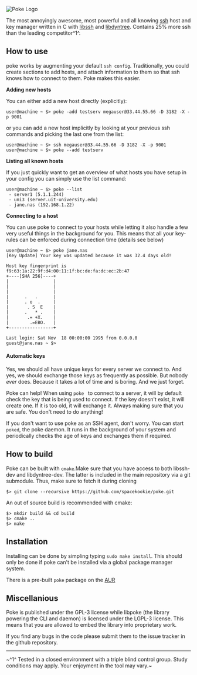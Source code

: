 ![Poke Logo](https://raw.githubusercontent.com/spacekookie/ssh-poke/master/shell_sc_313.png)

The most annoyingly awesome, most powerful and all knowing [ssh][ssh] host and key manager written in C with [libssh][libssh] and [libdyntree][libdyntree]. Contains 25% more ssh than the leading competitor^1^.


## How to use

poke works by augmenting your default `ssh config`. Traditionally, you could create sections to add hosts, and attach information to them so that ssh knows how to connect to them. Poke makes this easier.

**Adding new hosts**

You can either add a new host directly (explicitly):

```console
user@machine ~ $> poke -add testserv megauser@33.44.55.66 -D 3182 -X -p 9001
```

or you can add a new host implicitly by looking at your previous ssh commands and picking the last one from the list:

```console
user@machine ~ $> ssh megauser@33.44.55.66 -D 3182 -X -p 9001
user@machine ~ $> poke --add testserv
```

**Listing all known hosts**

If you just quickly want to get an overview of what hosts you have setup in your config you can simply use the list command:

```console
user@machine ~ $> poke --list
 - server1 (5.1.1.244)
 - uni3 (server.uit-university.edu)
 - jane.nas (192.168.1.22)
```

**Connecting to a host**

You can use poke to connect to your hosts while letting it also handle a few very useful things in the background for you. This means that all your key-rules can be enforced during connection time (details see below)

```console
user@machine ~ $> poke jane.nas
[Key Update] Your key was updated because it was 32.4 days old!

Host key fingerprint is f9:63:1a:22:9f:d4:00:11:1f:bc:de:fa:dc:ec:2b:47
+----[SHA 256]----+
|                 |
|                 |
|                 |
|      .   .      |
|      . o  .     |
|       . S  E    |
|      .   * .    |
|       .= +X.    |
|        .=EBO.   |
+-----------------+

Last login: Sat Nov  18 00:00:00 1995 from 0.0.0.0
guest@jane.nas ~ $>
```

#### Automatic keys

Yes, we should all have unique keys for every server we connect to. And yes, we should exchange those keys as frequently as possible. But nobody *ever* does. Because it takes a lot of time and is boring. And we just forget.

Poke can help! When using `poke ` to connect to a server, it will by default check the key that is being used to connect. If the key doesn't exist, it will create one. If it is too old, it will exchange it. Always making sure that you are safe. You don't need to do anything!

If you don't want to use poke as an SSH agent, don't worry. You can start `poked`, the poke daemon. It runs in the background of your system and periodically checks the age of keys and exchanges them if required.

## How to build

Poke can be built with `cmake`.Make sure that you have access to both libssh-dev and libdyntree-dev. The latter is included in the main repository via a git submodule. Thus, make sure to fetch it during cloning

```console
$> git clone --recursive https://github.com/spacekookie/poke.git
```

An out of source build is recommended with cmake:

```console
$> mkdir build && cd build
$> cmake ..
$> make
```


## Installation

Installing can be done by simpling typing `sudo make install`. This should only be done if poke can't be installed via a global package manager system.

There is a pre-built `poke` package on the [AUR][aur_package]

## Miscellanious

Poke is published under the GPL-3 license while libpoke (the library powering the CLI and daemon) is licensed under the LGPL-3 license. This means that you are allowed to embed the library into proprietary work.

If you find any bugs in the code please submit them to the issue tracker in the github repository.

---

~^1^ Tested in a closed environment with a triple blind control group. Study conditions may apply. Your enjoyment in the tool may vary.~

[rustlang]: http://rustlang.org/
[ssh]: https://wikipedia.org/wiki/Secure_Shell
[libssh]: https://wikipedia.org/wiki/Secure_Shell
[libdyntree]: https://wikipedia.org/wiki/Secure_Shell
[aur_package]: https://wikipedia.org/wiki/Secure_Shell
